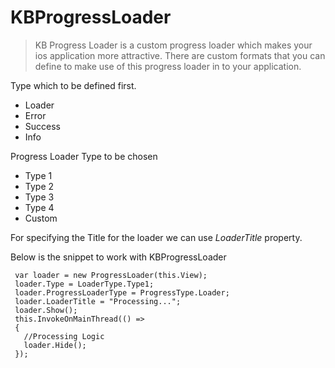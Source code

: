 # KBProgressLoader
>KB Progress Loader is a custom progress loader which makes your ios application more attractive.
There are custom formats that you can define to make use of this progress loader in to your application.

Type which to be defined first.
- Loader
- Error
- Success   
- Info

Progress Loader Type to be chosen
- Type 1
- Type 2
- Type 3
- Type 4
- Custom

For specifying the Title for the loader we can use *LoaderTitle* property.

Below is the snippet to work with KBProgressLoader

```
 var loader = new ProgressLoader(this.View);
 loader.Type = LoaderType.Type1;
 loader.ProgressLoaderType = ProgressType.Loader;
 loader.LoaderTitle = "Processing...";
 loader.Show();
 this.InvokeOnMainThread(() =>
 {
   //Processing Logic
   loader.Hide();
 });
 ```
